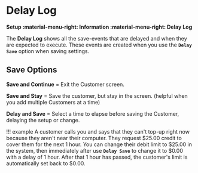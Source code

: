 # Delay Log
**Setup :material-menu-right: Information :material-menu-right: Delay Log**

The **Delay Log** shows all the save-events that are delayed and when they are expected to execute. These events are created when you use the **`Delay Save`** option when saving settings.

## Save Options

**Save and Continue** = Exit the Customer screen.

**Save and Stay** = Save the customer, but stay in the screen. (helpful when you add multiple Customers at a time)

**Delay and Save** = Select a time to elapse before saving the Customer, delaying the setup or change. 

!!! example
    A customer calls you and says that they can't top-up right now because they aren't near their computer. They request $25.00 credit to cover them for the next 1 hour. You can change their debit limit to $25.00 in the system, then immediately after use **`Delay Save`** to change it to $0.00 with a delay of 1 hour. After that 1 hour has passed, the customer's limit is automatically set back to $0.00.

